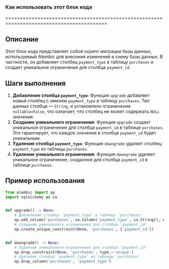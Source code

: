 ### **Как использовать этот блок кода**

=========================================================================================

Описание
-------------------------
Этот блок кода представляет собой скрипт миграции базы данных, используемый Alembic для внесения изменений в схему базы данных. В частности, он добавляет столбец `payment_type` в таблицу `purchases` и создает уникальное ограничение для столбца `payment_id`.

Шаги выполнения
-------------------------
1. **Добавление столбца `payment_type`**: Функция `upgrade` добавляет новый столбец с именем `payment_type` в таблицу `purchases`. Тип данных столбца — `String`, и установлено ограничение `nullable=False`, что означает, что столбец не может содержать `NULL` значения.
2. **Создание уникального ограничения**: Функция `upgrade` создает уникальное ограничение для столбца `payment_id` в таблице `purchases`. Это гарантирует, что каждое значение в столбце `payment_id` будет уникальным.
3. **Удаление столбца `payment_type`**: Функция `downgrade` удаляет столбец `payment_type` из таблицы `purchases`.
4. **Удаление уникального ограничения**: Функция `downgrade` удаляет уникальное ограничение, созданное для столбца `payment_id` в таблице `purchases`.

Пример использования
-------------------------

```python
from alembic import op
import sqlalchemy as sa


def upgrade() -> None:
    # Добавление столбца 'payment_type' в таблицу 'purchases'
    op.add_column('purchases', sa.Column('payment_type', sa.String(), nullable=False))
    # Создание уникального ограничения для столбца 'payment_id'
    op.create_unique_constraint(None, 'purchases', ['payment_id'])


def downgrade() -> None:
    # Удаление уникального ограничения для столбца 'payment_id'
    op.drop_constraint(None, 'purchases', type_='unique')
    # Удаление столбца 'payment_type' из таблицы 'purchases'
    op.drop_column('purchases', 'payment_type')
```